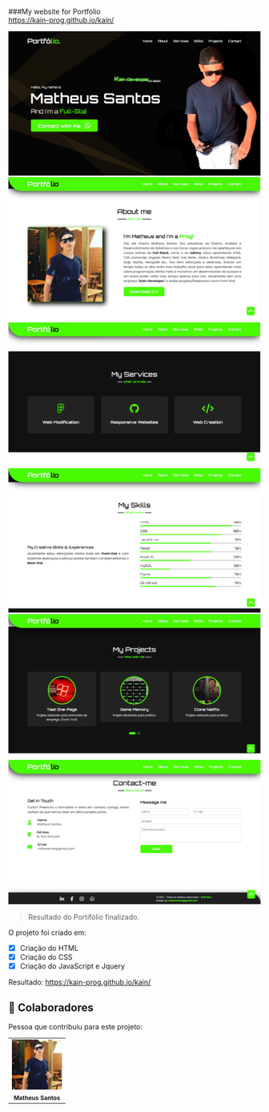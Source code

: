 ###My website for Portfólio<br>
https://kain-prog.github.io/kain/


<img src="./src/images/portHOME.PNG" alt="portfólio"> <img src="./src/images/portABOUT.PNG" alt="portfólio">
<img src="./src/images/portMYSERVICES.PNG" alt="portfólio"> <img src="./src/images/portMYSKILLS.PNG" alt="portfólio">
<img src="./src/images/portMYPROJECTS.PNG" alt="portfólio"> <img src="./src/images/portCONTACT+FOOTER.PNG" alt="portfólio">

> Resultado do Portifólio finalizado.

O projeto foi criado em:

- [x] Criação do HTML
- [x] Criação do CSS
- [x] Criação do JavaScript e Jquery

Resultado: https://kain-prog.github.io/kain/


## 🤝 Colaboradores

Pessoa que contribuiu para este projeto:

<table>
  <tr>
    <td align="center">
        <img src="./src/images/kain perfil 2 branco azul.jpeg" width="100px;" alt="Foto Kain"/><br>
        <sub>
          <b>Matheus Santos</b>
        </sub>
      </a>
    </td>
   </tr>
</table>

